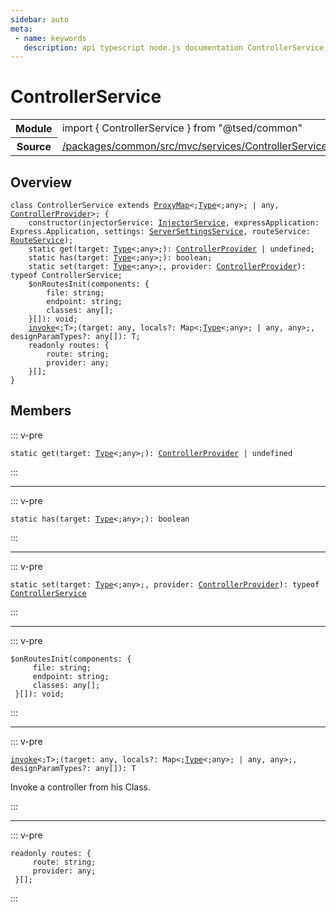 ```yaml
---
sidebar: auto
meta:
 - name: keywords
   description: api typescript node.js documentation ControllerService service
---
```

# ControllerService <Badge text="Service" type="service"/>
<!-- Summary -->
<section class="symbol-info"><table class="is-full-width"><tbody><tr><th>Module</th><td><div class="lang-typescript"><span class="token keyword">import</span> { ControllerService }&nbsp;<span class="token keyword">from</span>&nbsp;<span class="token string">"@tsed/common"</span></div></td></tr><tr><th>Source</th><td><a href="https://github.com/Romakita/ts-express-decorators/blob/v4.31.9/packages/common/src/mvc/services/ControllerService.ts#L0-L0">/packages/common/src/mvc/services/ControllerService.ts</a></td></tr></tbody></table></section>

<!-- Overview -->
## Overview


<pre><code class="typescript-lang "><span class="token keyword">class</span> ControllerService <span class="token keyword">extends</span> <a href="/api/core/class/ProxyMap.html"><span class="token">ProxyMap</span></a>&lt<span class="token punctuation">;</span><a href="/api/core/interfaces/Type.html"><span class="token">Type</span></a>&lt<span class="token punctuation">;</span><span class="token keyword">any</span>&gt<span class="token punctuation">;</span> | <span class="token keyword">any</span><span class="token punctuation">,</span> <a href="/api/common/mvc/class/ControllerProvider.html"><span class="token">ControllerProvider</span></a>&gt<span class="token punctuation">;</span> <span class="token punctuation">{</span>
    <span class="token keyword">constructor</span><span class="token punctuation">(</span>injectorService<span class="token punctuation">:</span> <a href="/api/common/di/services/InjectorService.html"><span class="token">InjectorService</span></a><span class="token punctuation">,</span> expressApplication<span class="token punctuation">:</span> Express.Application<span class="token punctuation">,</span> settings<span class="token punctuation">:</span> <a href="/api/common/config/services/ServerSettingsService.html"><span class="token">ServerSettingsService</span></a><span class="token punctuation">,</span> routeService<span class="token punctuation">:</span> <a href="/api/common/mvc/services/RouteService.html"><span class="token">RouteService</span></a><span class="token punctuation">)</span><span class="token punctuation">;</span>
    <span class="token keyword">static</span> <span class="token function">get</span><span class="token punctuation">(</span>target<span class="token punctuation">:</span> <a href="/api/core/interfaces/Type.html"><span class="token">Type</span></a>&lt<span class="token punctuation">;</span><span class="token keyword">any</span>&gt<span class="token punctuation">;</span><span class="token punctuation">)</span><span class="token punctuation">:</span> <a href="/api/common/mvc/class/ControllerProvider.html"><span class="token">ControllerProvider</span></a> | undefined<span class="token punctuation">;</span>
    <span class="token keyword">static</span> <span class="token function">has</span><span class="token punctuation">(</span>target<span class="token punctuation">:</span> <a href="/api/core/interfaces/Type.html"><span class="token">Type</span></a>&lt<span class="token punctuation">;</span><span class="token keyword">any</span>&gt<span class="token punctuation">;</span><span class="token punctuation">)</span><span class="token punctuation">:</span> <span class="token keyword">boolean</span><span class="token punctuation">;</span>
    <span class="token keyword">static</span> <span class="token function">set</span><span class="token punctuation">(</span>target<span class="token punctuation">:</span> <a href="/api/core/interfaces/Type.html"><span class="token">Type</span></a>&lt<span class="token punctuation">;</span><span class="token keyword">any</span>&gt<span class="token punctuation">;</span><span class="token punctuation">,</span> provider<span class="token punctuation">:</span> <a href="/api/common/mvc/class/ControllerProvider.html"><span class="token">ControllerProvider</span></a><span class="token punctuation">)</span><span class="token punctuation">:</span> typeof ControllerService<span class="token punctuation">;</span>
    $<span class="token function">onRoutesInit</span><span class="token punctuation">(</span>components<span class="token punctuation">:</span> <span class="token punctuation">{</span>
        file<span class="token punctuation">:</span> <span class="token keyword">string</span><span class="token punctuation">;</span>
        endpoint<span class="token punctuation">:</span> <span class="token keyword">string</span><span class="token punctuation">;</span>
        classes<span class="token punctuation">:</span> <span class="token keyword">any</span><span class="token punctuation">[</span><span class="token punctuation">]</span><span class="token punctuation">;</span>
    <span class="token punctuation">}</span><span class="token punctuation">[</span><span class="token punctuation">]</span><span class="token punctuation">)</span><span class="token punctuation">:</span> <span class="token keyword">void</span><span class="token punctuation">;</span>
    <a href="/api/testing/invoke.html"><span class="token">invoke</span></a>&lt<span class="token punctuation">;</span>T&gt<span class="token punctuation">;</span><span class="token punctuation">(</span>target<span class="token punctuation">:</span> <span class="token keyword">any</span><span class="token punctuation">,</span> locals?<span class="token punctuation">:</span> Map&lt<span class="token punctuation">;</span><a href="/api/core/interfaces/Type.html"><span class="token">Type</span></a>&lt<span class="token punctuation">;</span><span class="token keyword">any</span>&gt<span class="token punctuation">;</span> | <span class="token keyword">any</span><span class="token punctuation">,</span> <span class="token keyword">any</span>&gt<span class="token punctuation">;</span><span class="token punctuation">,</span> designParamTypes?<span class="token punctuation">:</span> <span class="token keyword">any</span><span class="token punctuation">[</span><span class="token punctuation">]</span><span class="token punctuation">)</span><span class="token punctuation">:</span> T<span class="token punctuation">;</span>
    <span class="token keyword">readonly</span> routes<span class="token punctuation">:</span> <span class="token punctuation">{</span>
        route<span class="token punctuation">:</span> <span class="token keyword">string</span><span class="token punctuation">;</span>
        provider<span class="token punctuation">:</span> <span class="token keyword">any</span><span class="token punctuation">;</span>
    <span class="token punctuation">}</span><span class="token punctuation">[</span><span class="token punctuation">]</span><span class="token punctuation">;</span>
<span class="token punctuation">}</span></code></pre>



<!-- Members -->




## Members


::: v-pre

<div class="method-overview">
<pre><code class="typescript-lang deprecated "><span class="token keyword">static</span> <span class="token function">get</span><span class="token punctuation">(</span>target<span class="token punctuation">:</span> <a href="/api/core/interfaces/Type.html"><span class="token">Type</span></a>&lt<span class="token punctuation">;</span><span class="token keyword">any</span>&gt<span class="token punctuation">;</span><span class="token punctuation">)</span><span class="token punctuation">:</span> <a href="/api/common/mvc/class/ControllerProvider.html"><span class="token">ControllerProvider</span></a> | undefined</code></pre>

</div>



:::



***



::: v-pre

<div class="method-overview">
<pre><code class="typescript-lang deprecated "><span class="token keyword">static</span> <span class="token function">has</span><span class="token punctuation">(</span>target<span class="token punctuation">:</span> <a href="/api/core/interfaces/Type.html"><span class="token">Type</span></a>&lt<span class="token punctuation">;</span><span class="token keyword">any</span>&gt<span class="token punctuation">;</span><span class="token punctuation">)</span><span class="token punctuation">:</span> <span class="token keyword">boolean</span></code></pre>

</div>



:::



***



::: v-pre

<div class="method-overview">
<pre><code class="typescript-lang deprecated "><span class="token keyword">static</span> <span class="token function">set</span><span class="token punctuation">(</span>target<span class="token punctuation">:</span> <a href="/api/core/interfaces/Type.html"><span class="token">Type</span></a>&lt<span class="token punctuation">;</span><span class="token keyword">any</span>&gt<span class="token punctuation">;</span><span class="token punctuation">,</span> provider<span class="token punctuation">:</span> <a href="/api/common/mvc/class/ControllerProvider.html"><span class="token">ControllerProvider</span></a><span class="token punctuation">)</span><span class="token punctuation">:</span> typeof <a href="/api/common/mvc/services/ControllerService.html"><span class="token">ControllerService</span></a></code></pre>

</div>



:::



***



::: v-pre

<div class="method-overview">
<pre><code class="typescript-lang ">$<span class="token function">onRoutesInit</span><span class="token punctuation">(</span>components<span class="token punctuation">:</span> <span class="token punctuation">{</span>
     file<span class="token punctuation">:</span> <span class="token keyword">string</span><span class="token punctuation">;</span>
     endpoint<span class="token punctuation">:</span> <span class="token keyword">string</span><span class="token punctuation">;</span>
     classes<span class="token punctuation">:</span> <span class="token keyword">any</span><span class="token punctuation">[</span><span class="token punctuation">]</span><span class="token punctuation">;</span>
 <span class="token punctuation">}</span><span class="token punctuation">[</span><span class="token punctuation">]</span><span class="token punctuation">)</span><span class="token punctuation">:</span> <span class="token keyword">void</span><span class="token punctuation">;</span></code></pre>

</div>



:::



***



::: v-pre

<div class="method-overview">
<pre><code class="typescript-lang deprecated "><a href="/api/testing/invoke.html"><span class="token">invoke</span></a>&lt<span class="token punctuation">;</span>T&gt<span class="token punctuation">;</span><span class="token punctuation">(</span>target<span class="token punctuation">:</span> <span class="token keyword">any</span><span class="token punctuation">,</span> locals?<span class="token punctuation">:</span> Map&lt<span class="token punctuation">;</span><a href="/api/core/interfaces/Type.html"><span class="token">Type</span></a>&lt<span class="token punctuation">;</span><span class="token keyword">any</span>&gt<span class="token punctuation">;</span> | <span class="token keyword">any</span><span class="token punctuation">,</span> <span class="token keyword">any</span>&gt<span class="token punctuation">;</span><span class="token punctuation">,</span> designParamTypes?<span class="token punctuation">:</span> <span class="token keyword">any</span><span class="token punctuation">[</span><span class="token punctuation">]</span><span class="token punctuation">)</span><span class="token punctuation">:</span> T</code></pre>

</div>



Invoke a controller from his Class.



:::



***



::: v-pre

<div class="method-overview">
<pre><code class="typescript-lang "><span class="token keyword">readonly</span> routes<span class="token punctuation">:</span> <span class="token punctuation">{</span>
     route<span class="token punctuation">:</span> <span class="token keyword">string</span><span class="token punctuation">;</span>
     provider<span class="token punctuation">:</span> <span class="token keyword">any</span><span class="token punctuation">;</span>
 <span class="token punctuation">}</span><span class="token punctuation">[</span><span class="token punctuation">]</span><span class="token punctuation">;</span></code></pre>

</div>



:::